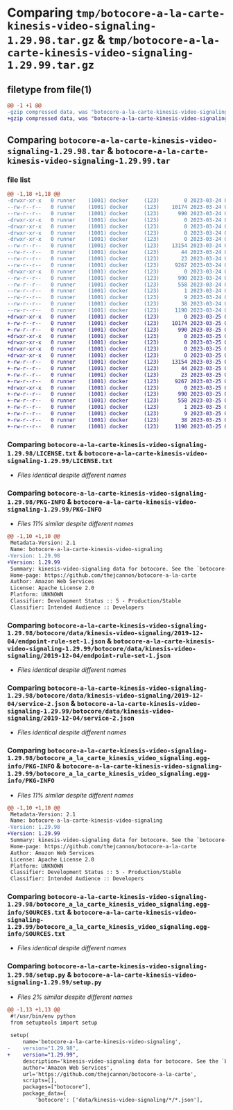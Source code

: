 # Comparing `tmp/botocore-a-la-carte-kinesis-video-signaling-1.29.98.tar.gz` & `tmp/botocore-a-la-carte-kinesis-video-signaling-1.29.99.tar.gz`

## filetype from file(1)

```diff
@@ -1 +1 @@
-gzip compressed data, was "botocore-a-la-carte-kinesis-video-signaling-1.29.98.tar", last modified: Fri Mar 24 01:24:25 2023, max compression
+gzip compressed data, was "botocore-a-la-carte-kinesis-video-signaling-1.29.99.tar", last modified: Sat Mar 25 01:22:49 2023, max compression
```

## Comparing `botocore-a-la-carte-kinesis-video-signaling-1.29.98.tar` & `botocore-a-la-carte-kinesis-video-signaling-1.29.99.tar`

### file list

```diff
@@ -1,18 +1,18 @@
-drwxr-xr-x   0 runner    (1001) docker     (123)        0 2023-03-24 01:24:25.866005 botocore-a-la-carte-kinesis-video-signaling-1.29.98/
--rw-r--r--   0 runner    (1001) docker     (123)    10174 2023-03-24 01:24:25.000000 botocore-a-la-carte-kinesis-video-signaling-1.29.98/LICENSE.txt
--rw-r--r--   0 runner    (1001) docker     (123)      990 2023-03-24 01:24:25.866005 botocore-a-la-carte-kinesis-video-signaling-1.29.98/PKG-INFO
-drwxr-xr-x   0 runner    (1001) docker     (123)        0 2023-03-24 01:24:25.866005 botocore-a-la-carte-kinesis-video-signaling-1.29.98/botocore/
-drwxr-xr-x   0 runner    (1001) docker     (123)        0 2023-03-24 01:24:25.866005 botocore-a-la-carte-kinesis-video-signaling-1.29.98/botocore/data/
-drwxr-xr-x   0 runner    (1001) docker     (123)        0 2023-03-24 01:24:25.866005 botocore-a-la-carte-kinesis-video-signaling-1.29.98/botocore/data/kinesis-video-signaling/
-drwxr-xr-x   0 runner    (1001) docker     (123)        0 2023-03-24 01:24:25.866005 botocore-a-la-carte-kinesis-video-signaling-1.29.98/botocore/data/kinesis-video-signaling/2019-12-04/
--rw-r--r--   0 runner    (1001) docker     (123)    13154 2023-03-24 01:23:57.000000 botocore-a-la-carte-kinesis-video-signaling-1.29.98/botocore/data/kinesis-video-signaling/2019-12-04/endpoint-rule-set-1.json
--rw-r--r--   0 runner    (1001) docker     (123)       44 2023-03-24 01:23:57.000000 botocore-a-la-carte-kinesis-video-signaling-1.29.98/botocore/data/kinesis-video-signaling/2019-12-04/examples-1.json
--rw-r--r--   0 runner    (1001) docker     (123)       23 2023-03-24 01:23:57.000000 botocore-a-la-carte-kinesis-video-signaling-1.29.98/botocore/data/kinesis-video-signaling/2019-12-04/paginators-1.json
--rw-r--r--   0 runner    (1001) docker     (123)     9267 2023-03-24 01:23:57.000000 botocore-a-la-carte-kinesis-video-signaling-1.29.98/botocore/data/kinesis-video-signaling/2019-12-04/service-2.json
-drwxr-xr-x   0 runner    (1001) docker     (123)        0 2023-03-24 01:24:25.866005 botocore-a-la-carte-kinesis-video-signaling-1.29.98/botocore_a_la_carte_kinesis_video_signaling.egg-info/
--rw-r--r--   0 runner    (1001) docker     (123)      990 2023-03-24 01:24:25.000000 botocore-a-la-carte-kinesis-video-signaling-1.29.98/botocore_a_la_carte_kinesis_video_signaling.egg-info/PKG-INFO
--rw-r--r--   0 runner    (1001) docker     (123)      558 2023-03-24 01:24:25.000000 botocore-a-la-carte-kinesis-video-signaling-1.29.98/botocore_a_la_carte_kinesis_video_signaling.egg-info/SOURCES.txt
--rw-r--r--   0 runner    (1001) docker     (123)        1 2023-03-24 01:24:25.000000 botocore-a-la-carte-kinesis-video-signaling-1.29.98/botocore_a_la_carte_kinesis_video_signaling.egg-info/dependency_links.txt
--rw-r--r--   0 runner    (1001) docker     (123)        9 2023-03-24 01:24:25.000000 botocore-a-la-carte-kinesis-video-signaling-1.29.98/botocore_a_la_carte_kinesis_video_signaling.egg-info/top_level.txt
--rw-r--r--   0 runner    (1001) docker     (123)       38 2023-03-24 01:24:25.866005 botocore-a-la-carte-kinesis-video-signaling-1.29.98/setup.cfg
--rw-r--r--   0 runner    (1001) docker     (123)     1190 2023-03-24 01:24:25.000000 botocore-a-la-carte-kinesis-video-signaling-1.29.98/setup.py
+drwxr-xr-x   0 runner    (1001) docker     (123)        0 2023-03-25 01:22:49.695963 botocore-a-la-carte-kinesis-video-signaling-1.29.99/
+-rw-r--r--   0 runner    (1001) docker     (123)    10174 2023-03-25 01:22:49.000000 botocore-a-la-carte-kinesis-video-signaling-1.29.99/LICENSE.txt
+-rw-r--r--   0 runner    (1001) docker     (123)      990 2023-03-25 01:22:49.695963 botocore-a-la-carte-kinesis-video-signaling-1.29.99/PKG-INFO
+drwxr-xr-x   0 runner    (1001) docker     (123)        0 2023-03-25 01:22:49.691963 botocore-a-la-carte-kinesis-video-signaling-1.29.99/botocore/
+drwxr-xr-x   0 runner    (1001) docker     (123)        0 2023-03-25 01:22:49.691963 botocore-a-la-carte-kinesis-video-signaling-1.29.99/botocore/data/
+drwxr-xr-x   0 runner    (1001) docker     (123)        0 2023-03-25 01:22:49.691963 botocore-a-la-carte-kinesis-video-signaling-1.29.99/botocore/data/kinesis-video-signaling/
+drwxr-xr-x   0 runner    (1001) docker     (123)        0 2023-03-25 01:22:49.695963 botocore-a-la-carte-kinesis-video-signaling-1.29.99/botocore/data/kinesis-video-signaling/2019-12-04/
+-rw-r--r--   0 runner    (1001) docker     (123)    13154 2023-03-25 01:22:12.000000 botocore-a-la-carte-kinesis-video-signaling-1.29.99/botocore/data/kinesis-video-signaling/2019-12-04/endpoint-rule-set-1.json
+-rw-r--r--   0 runner    (1001) docker     (123)       44 2023-03-25 01:22:12.000000 botocore-a-la-carte-kinesis-video-signaling-1.29.99/botocore/data/kinesis-video-signaling/2019-12-04/examples-1.json
+-rw-r--r--   0 runner    (1001) docker     (123)       23 2023-03-25 01:22:12.000000 botocore-a-la-carte-kinesis-video-signaling-1.29.99/botocore/data/kinesis-video-signaling/2019-12-04/paginators-1.json
+-rw-r--r--   0 runner    (1001) docker     (123)     9267 2023-03-25 01:22:12.000000 botocore-a-la-carte-kinesis-video-signaling-1.29.99/botocore/data/kinesis-video-signaling/2019-12-04/service-2.json
+drwxr-xr-x   0 runner    (1001) docker     (123)        0 2023-03-25 01:22:49.695963 botocore-a-la-carte-kinesis-video-signaling-1.29.99/botocore_a_la_carte_kinesis_video_signaling.egg-info/
+-rw-r--r--   0 runner    (1001) docker     (123)      990 2023-03-25 01:22:49.000000 botocore-a-la-carte-kinesis-video-signaling-1.29.99/botocore_a_la_carte_kinesis_video_signaling.egg-info/PKG-INFO
+-rw-r--r--   0 runner    (1001) docker     (123)      558 2023-03-25 01:22:49.000000 botocore-a-la-carte-kinesis-video-signaling-1.29.99/botocore_a_la_carte_kinesis_video_signaling.egg-info/SOURCES.txt
+-rw-r--r--   0 runner    (1001) docker     (123)        1 2023-03-25 01:22:49.000000 botocore-a-la-carte-kinesis-video-signaling-1.29.99/botocore_a_la_carte_kinesis_video_signaling.egg-info/dependency_links.txt
+-rw-r--r--   0 runner    (1001) docker     (123)        9 2023-03-25 01:22:49.000000 botocore-a-la-carte-kinesis-video-signaling-1.29.99/botocore_a_la_carte_kinesis_video_signaling.egg-info/top_level.txt
+-rw-r--r--   0 runner    (1001) docker     (123)       38 2023-03-25 01:22:49.695963 botocore-a-la-carte-kinesis-video-signaling-1.29.99/setup.cfg
+-rw-r--r--   0 runner    (1001) docker     (123)     1190 2023-03-25 01:22:49.000000 botocore-a-la-carte-kinesis-video-signaling-1.29.99/setup.py
```

### Comparing `botocore-a-la-carte-kinesis-video-signaling-1.29.98/LICENSE.txt` & `botocore-a-la-carte-kinesis-video-signaling-1.29.99/LICENSE.txt`

 * *Files identical despite different names*

### Comparing `botocore-a-la-carte-kinesis-video-signaling-1.29.98/PKG-INFO` & `botocore-a-la-carte-kinesis-video-signaling-1.29.99/PKG-INFO`

 * *Files 11% similar despite different names*

```diff
@@ -1,10 +1,10 @@
 Metadata-Version: 2.1
 Name: botocore-a-la-carte-kinesis-video-signaling
-Version: 1.29.98
+Version: 1.29.99
 Summary: kinesis-video-signaling data for botocore. See the `botocore-a-la-carte` package for more info.
 Home-page: https://github.com/thejcannon/botocore-a-la-carte
 Author: Amazon Web Services
 License: Apache License 2.0
 Platform: UNKNOWN
 Classifier: Development Status :: 5 - Production/Stable
 Classifier: Intended Audience :: Developers
```

### Comparing `botocore-a-la-carte-kinesis-video-signaling-1.29.98/botocore/data/kinesis-video-signaling/2019-12-04/endpoint-rule-set-1.json` & `botocore-a-la-carte-kinesis-video-signaling-1.29.99/botocore/data/kinesis-video-signaling/2019-12-04/endpoint-rule-set-1.json`

 * *Files identical despite different names*

### Comparing `botocore-a-la-carte-kinesis-video-signaling-1.29.98/botocore/data/kinesis-video-signaling/2019-12-04/service-2.json` & `botocore-a-la-carte-kinesis-video-signaling-1.29.99/botocore/data/kinesis-video-signaling/2019-12-04/service-2.json`

 * *Files identical despite different names*

### Comparing `botocore-a-la-carte-kinesis-video-signaling-1.29.98/botocore_a_la_carte_kinesis_video_signaling.egg-info/PKG-INFO` & `botocore-a-la-carte-kinesis-video-signaling-1.29.99/botocore_a_la_carte_kinesis_video_signaling.egg-info/PKG-INFO`

 * *Files 11% similar despite different names*

```diff
@@ -1,10 +1,10 @@
 Metadata-Version: 2.1
 Name: botocore-a-la-carte-kinesis-video-signaling
-Version: 1.29.98
+Version: 1.29.99
 Summary: kinesis-video-signaling data for botocore. See the `botocore-a-la-carte` package for more info.
 Home-page: https://github.com/thejcannon/botocore-a-la-carte
 Author: Amazon Web Services
 License: Apache License 2.0
 Platform: UNKNOWN
 Classifier: Development Status :: 5 - Production/Stable
 Classifier: Intended Audience :: Developers
```

### Comparing `botocore-a-la-carte-kinesis-video-signaling-1.29.98/botocore_a_la_carte_kinesis_video_signaling.egg-info/SOURCES.txt` & `botocore-a-la-carte-kinesis-video-signaling-1.29.99/botocore_a_la_carte_kinesis_video_signaling.egg-info/SOURCES.txt`

 * *Files identical despite different names*

### Comparing `botocore-a-la-carte-kinesis-video-signaling-1.29.98/setup.py` & `botocore-a-la-carte-kinesis-video-signaling-1.29.99/setup.py`

 * *Files 2% similar despite different names*

```diff
@@ -1,13 +1,13 @@
 #!/usr/bin/env python
 from setuptools import setup
 
 setup(
     name='botocore-a-la-carte-kinesis-video-signaling',
-    version="1.29.98",
+    version="1.29.99",
     description='kinesis-video-signaling data for botocore. See the `botocore-a-la-carte` package for more info.',
     author='Amazon Web Services',
     url='https://github.com/thejcannon/botocore-a-la-carte',
     scripts=[],
     packages=["botocore"],
     package_data={
         'botocore': ['data/kinesis-video-signaling/*/*.json'],
```

